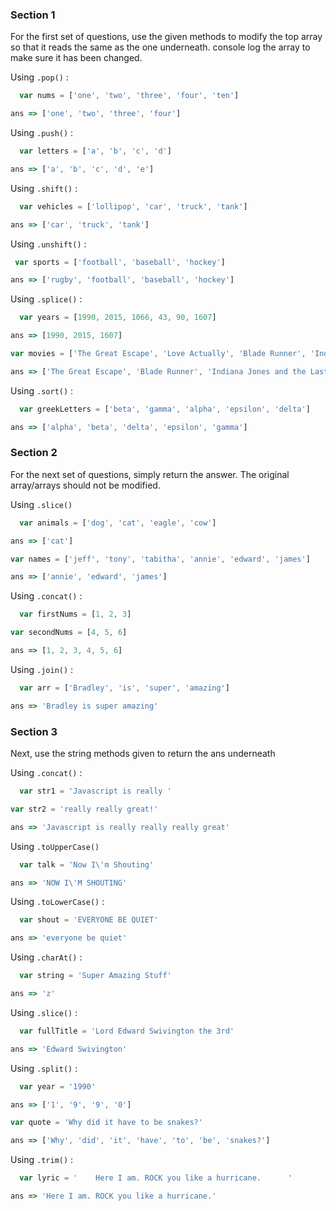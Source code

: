 ### Section 1

For the first set of questions, use the given methods to modify the top array so that it reads the same as the one
underneath. console log the array to make sure it has been changed.

Using ```.pop()``` :

```js
  var nums = ['one', 'two', 'three', 'four', 'ten']

ans => ['one', 'two', 'three', 'four']
```

Using ```.push()``` :

```js
  var letters = ['a', 'b', 'c', 'd']

ans => ['a', 'b', 'c', 'd', 'e']
```

Using ```.shift()``` :

```js
  var vehicles = ['lollipop', 'car', 'truck', 'tank']

ans => ['car', 'truck', 'tank']
```

Using ```.unshift()``` :

 ```js
  var sports = ['football', 'baseball', 'hockey']

ans => ['rugby', 'football', 'baseball', 'hockey']
```

Using ```.splice()``` :

```js
  var years = [1990, 2015, 1066, 43, 90, 1607]

ans => [1990, 2015, 1607]

var movies = ['The Great Escape', 'Love Actually', 'Blade Runner', 'Indiana Jones and the Last Crusade']

ans => ['The Great Escape', 'Blade Runner', 'Indiana Jones and the Last Crusade']
```

Using ```.sort()``` :

```js
  var greekLetters = ['beta', 'gamma', 'alpha', 'epsilon', 'delta']

ans => ['alpha', 'beta', 'delta', 'epsilon', 'gamma']
```

### Section 2

For the next set of questions, simply return the answer. The original array/arrays should not be modified.

Using ```.slice()```

```js
  var animals = ['dog', 'cat', 'eagle', 'cow']

ans => ['cat']

var names = ['jeff', 'tony', 'tabitha', 'annie', 'edward', 'james']

ans => ['annie', 'edward', 'james']
```

Using ```.concat()``` :

```js
  var firstNums = [1, 2, 3]

var secondNums = [4, 5, 6]

ans => [1, 2, 3, 4, 5, 6]
```

Using ```.join()``` :

```js
  var arr = ['Bradley', 'is', 'super', 'amazing']

ans => 'Bradley is super amazing'
```

### Section 3

Next, use the string methods given to return the ans underneath

Using ```.concat()``` :

```js
  var str1 = 'Javascript is really '

var str2 = 'really really great!'

ans => 'Javascript is really really really great'
```

Using ```.toUpperCase()```

```js
  var talk = 'Now I\'m Shouting'

ans => 'NOW I\'M SHOUTING'
```

Using ```.toLowerCase()``` :

```js
  var shout = 'EVERYONE BE QUIET'

ans => 'everyone be quiet'
```

Using ```.charAt()``` :

```js
  var string = 'Super Amazing Stuff'

ans => 'z'
```

Using ```.slice()``` :

```js
  var fullTitle = 'Lord Edward Swivington the 3rd'

ans => 'Edward Swivington'
```

Using ```.split()``` :

```js
  var year = '1990'

ans => ['1', '9', '9', '0']

var quote = 'Why did it have to be snakes?'

ans => ['Why', 'did', 'it', 'have', 'to', 'be', 'snakes?']
```

Using ```.trim()``` :

```js
  var lyric = '    Here I am. ROCK you like a hurricane.      '

ans => 'Here I am. ROCK you like a hurricane.'
```

